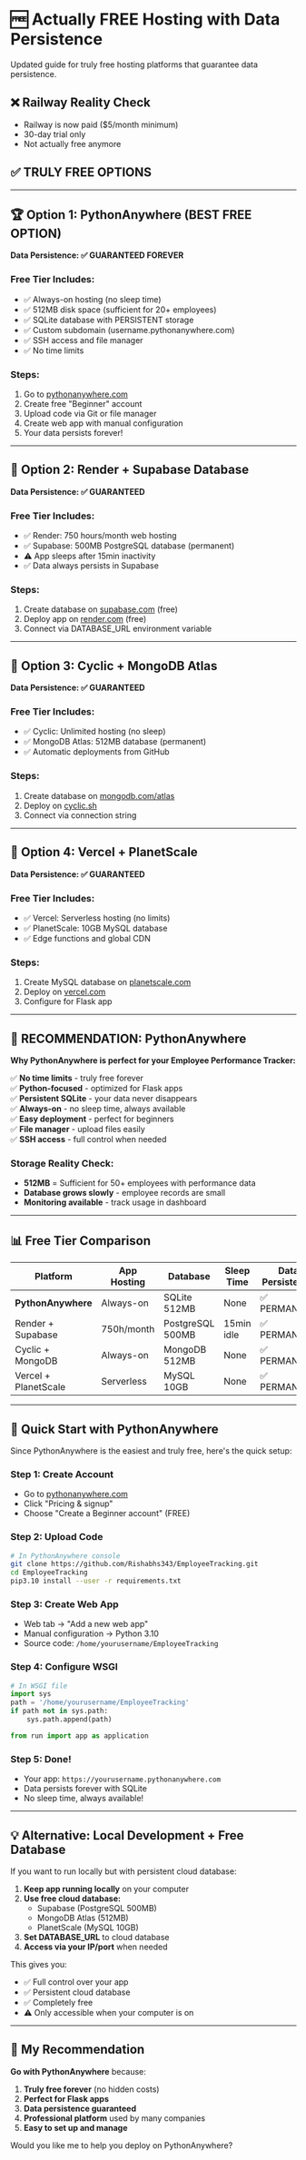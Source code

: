 # 🆓 Actually FREE Hosting with Data Persistence

Updated guide for truly free hosting platforms that guarantee data persistence.

## ❌ Railway Reality Check
- Railway is now paid ($5/month minimum)
- 30-day trial only
- Not actually free anymore

## ✅ TRULY FREE OPTIONS

---

## 🏆 Option 1: PythonAnywhere (BEST FREE OPTION)

**Data Persistence: ✅ GUARANTEED FOREVER**

### Free Tier Includes:
- ✅ Always-on hosting (no sleep time)
- ✅ 512MB disk space (sufficient for 20+ employees)
- ✅ SQLite database with PERSISTENT storage
- ✅ Custom subdomain (username.pythonanywhere.com)
- ✅ SSH access and file manager
- ✅ No time limits

### Steps:
1. Go to [pythonanywhere.com](https://pythonanywhere.com)
2. Create free "Beginner" account
3. Upload code via Git or file manager
4. Create web app with manual configuration
5. Your data persists forever!

---

## 🥈 Option 2: Render + Supabase Database

**Data Persistence: ✅ GUARANTEED**

### Free Tier Includes:
- ✅ Render: 750 hours/month web hosting
- ✅ Supabase: 500MB PostgreSQL database (permanent)
- ⚠️ App sleeps after 15min inactivity
- ✅ Data always persists in Supabase

### Steps:
1. Create database on [supabase.com](https://supabase.com) (free)
2. Deploy app on [render.com](https://render.com) (free)
3. Connect via DATABASE_URL environment variable

---

## 🥉 Option 3: Cyclic + MongoDB Atlas

**Data Persistence: ✅ GUARANTEED**

### Free Tier Includes:
- ✅ Cyclic: Unlimited hosting (no sleep)
- ✅ MongoDB Atlas: 512MB database (permanent)
- ✅ Automatic deployments from GitHub

### Steps:
1. Create database on [mongodb.com/atlas](https://mongodb.com/atlas) 
2. Deploy on [cyclic.sh](https://cyclic.sh)
3. Connect via connection string

---

## 🔧 Option 4: Vercel + PlanetScale

**Data Persistence: ✅ GUARANTEED**

### Free Tier Includes:
- ✅ Vercel: Serverless hosting (no limits)
- ✅ PlanetScale: 10GB MySQL database
- ✅ Edge functions and global CDN

### Steps:
1. Create MySQL database on [planetscale.com](https://planetscale.com)
2. Deploy on [vercel.com](https://vercel.com)
3. Configure for Flask app

---

## 🎯 RECOMMENDATION: PythonAnywhere

**Why PythonAnywhere is perfect for your Employee Performance Tracker:**

✅ **No time limits** - truly free forever  
✅ **Python-focused** - optimized for Flask apps  
✅ **Persistent SQLite** - your data never disappears  
✅ **Always-on** - no sleep time, always available  
✅ **Easy deployment** - perfect for beginners  
✅ **File manager** - upload files easily  
✅ **SSH access** - full control when needed  

### Storage Reality Check:
- **512MB** = Sufficient for 50+ employees with performance data
- **Database grows slowly** - employee records are small
- **Monitoring available** - track usage in dashboard

---

## 📊 Free Tier Comparison

| Platform | App Hosting | Database | Sleep Time | Data Persistence | Complexity |
|----------|-------------|----------|------------|------------------|------------|
| **PythonAnywhere** | Always-on | SQLite 512MB | None | ✅ PERMANENT | Easy |
| Render + Supabase | 750h/month | PostgreSQL 500MB | 15min idle | ✅ PERMANENT | Medium |
| Cyclic + MongoDB | Always-on | MongoDB 512MB | None | ✅ PERMANENT | Medium |
| Vercel + PlanetScale | Serverless | MySQL 10GB | None | ✅ PERMANENT | Hard |

---

## 🚀 Quick Start with PythonAnywhere

Since PythonAnywhere is the easiest and truly free, here's the quick setup:

### Step 1: Create Account
- Go to [pythonanywhere.com](https://pythonanywhere.com)
- Click "Pricing & signup"
- Choose "Create a Beginner account" (FREE)

### Step 2: Upload Code
```bash
# In PythonAnywhere console
git clone https://github.com/Rishabhs343/EmployeeTracking.git
cd EmployeeTracking
pip3.10 install --user -r requirements.txt
```

### Step 3: Create Web App
- Web tab → "Add a new web app"
- Manual configuration → Python 3.10
- Source code: `/home/yourusername/EmployeeTracking`

### Step 4: Configure WSGI
```python
# In WSGI file
import sys
path = '/home/yourusername/EmployeeTracking'
if path not in sys.path:
    sys.path.append(path)

from run import app as application
```

### Step 5: Done!
- Your app: `https://yourusername.pythonanywhere.com`
- Data persists forever with SQLite
- No sleep time, always available!

---

## 💡 Alternative: Local Development + Free Database

If you want to run locally but with persistent cloud database:

1. **Keep app running locally** on your computer
2. **Use free cloud database:**
   - Supabase (PostgreSQL 500MB)
   - MongoDB Atlas (512MB)
   - PlanetScale (MySQL 10GB)
3. **Set DATABASE_URL** to cloud database
4. **Access via your IP/port** when needed

This gives you:
- ✅ Full control over your app
- ✅ Persistent cloud database
- ✅ Completely free
- ⚠️ Only accessible when your computer is on

---

## 🎯 My Recommendation

**Go with PythonAnywhere** because:
1. **Truly free forever** (no hidden costs)
2. **Perfect for Flask apps** 
3. **Data persistence guaranteed**
4. **Professional platform** used by many companies
5. **Easy to set up and manage**

Would you like me to help you deploy on PythonAnywhere?
